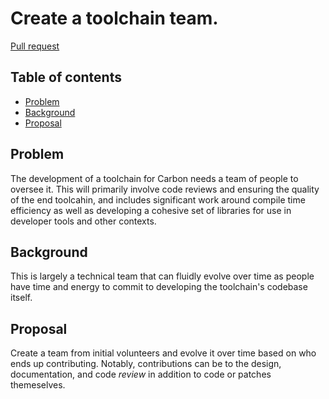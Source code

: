 # Create a toolchain team.

<!--
Part of the Carbon Language project, under the Apache License v2.0 with LLVM
Exceptions. See /LICENSE for license information.
SPDX-License-Identifier: Apache-2.0 WITH LLVM-exception
-->

[Pull request](https://github.com/carbon-language/carbon-lang/pull/179)

## Table of contents

<!-- toc -->

-   [Problem](#problem)
-   [Background](#background)
-   [Proposal](#proposal)

<!-- tocstop -->

## Problem

The development of a toolchain for Carbon needs a team of people to oversee it.
This will primarily involve code reviews and ensuring the quality of the end
toolcahin, and includes significant work around compile time efficiency as well
as developing a cohesive set of libraries for use in developer tools and other
contexts.

## Background

This is largely a technical team that can fluidly evolve over time as people
have time and energy to commit to developing the toolchain's codebase itself.

## Proposal

Create a team from initial volunteers and evolve it over time based on who ends
up contributing. Notably, contributions can be to the design, documentation, and
code _review_ in addition to code or patches themeselves.
